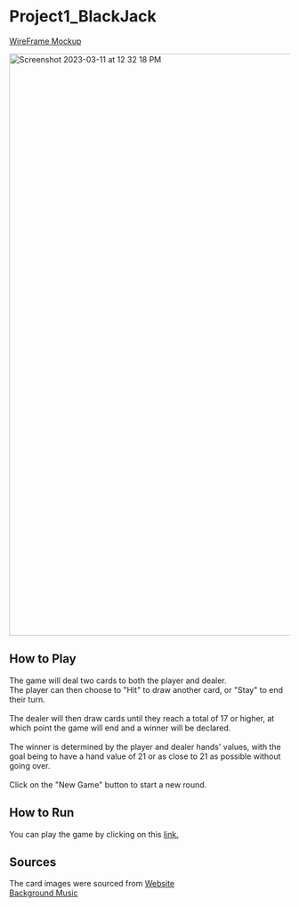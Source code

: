 # Project1_BlackJack  

[WireFrame Mockup](https://www.figma.com/file/ITG5b2m8dWFdAlYj7lRXOY/Untitled?node-id=1%3A213&t=i0wyO2RFE2D6IakH-1)  

<img width="1044" alt="Screenshot 2023-03-11 at 12 32 18 PM" src="https://user-images.githubusercontent.com/123101303/224503132-2e69210a-2630-427b-a326-8c30bc5af83a.png">



## How to Play
The game will deal two cards to both the player and dealer. <br>The player can then choose to "Hit" to draw another card, or "Stay" to end their turn. </br>
<br>The dealer will then draw cards until they reach a total of 17 or higher, at which point the game will end and a winner will be declared.</br>
<br>The winner is determined by the player and dealer hands' values, with the goal being to have a hand value of 21 or as close to 21 as possible without going over.</br>
<br>Click on the "New Game" button to start a new round.</br>

## How to Run
You can play the game by clicking on this [link.](https://vbeni.github.io/Project1_BlackJack/)

## Sources
The card images were sourced from [Website](https://unbent.itch.io/yewbi-playing-card-set-1)
<br>[Background Music](https://www.youtube.com/watch?v=RdfJMDalucI&ab_channel=OkamiDeluxe)</br>
